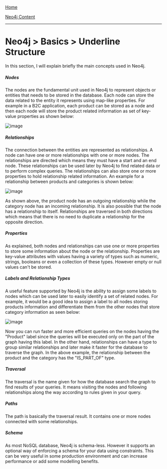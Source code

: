 [Home](../../index.md)

[Neo4j Content](../Neo4j.md)
___

# Neo4j > Basics > Underline Structure


In this section, I will explain briefly the main concepts used in Neo4j.

##### Nodes

The nodes are the fundamental unit used in Neo4j to represent objects or entities that needs to be stored in the database. Each node can store the data related to the entity it represents using map-like properties. For example in a B2C application, each product can be stored as a node and then each node will store the product related information as set of key-value properties as shown below:

![image](https://s3.amazonaws.com/3arta/Untitled+Diagram.png)


##### Relationships

The connection between the entities are represented as relationships. A node can have one or more relationships with one or more nodes. The relationships are directed which means they must have a start and an end node. These relationships can be used later by Neo4j to find related data or to perform complex queries. The relationships can also store one or more properties to hold relationship related information. An example for a relationship between products and categories is shown below: 

![image](https://s3.amazonaws.com/3arta/relationship.png)


As shown above, the product node has an outgoing relationship while the category node has an incoming relationship. It is also possible that the node has a relationship to itself. Relationships are traversed in both directions which means that there is no need to duplicate a relationship for the opposite direction.

##### Properties

As explained, both nodes and relationships can use one or more properties to store some information about the node or the relationship. Properties are key-value attributes with values having a variety of types such as numeric, strings, booleans or even a collection of these types.  However empty or null values can't be stored. 

##### Labels and Relationship Types

A useful feature supported by Neo4j is the ability to assign some labels to nodes which can be used later to easily identify a set of related nodes. For example, it would be a good idea to assign a label to all nodes storing products information and differentiate them from the other nodes that store category information as seen below:

![image](https://s3.amazonaws.com/3arta/label1.png)

Now you can run faster and more efficient queries on the nodes having the "Product" label since the queries will be executed only on the part of the graph having this label.  In the other hand, relationships can have a type to group similar relationships and later make it faster for the database to traverse the graph. In the above example, the relationship between the product and the category has the "IS_PART_OF" type.


##### Traversal


The traversal is the name given for how the database search the graph to find results of your queries.  It means visiting the nodes and following relationships along the way according to rules given in your query.



##### Paths

The path is basically the traversal result. It contains one or more nodes connected with some relationships. 


##### Schema

As most NoSQL database, Neo4j is schema-less. However it supports an optional way of enforcing a schema for your data using constraints. This can be very useful in some production environment and can increase performance or add some modelling benefits. 






